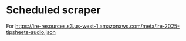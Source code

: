 # Scheduled scraper

For https://ire-resources.s3.us-west-1.amazonaws.com/meta/ire-2025-tipsheets-audio.json
